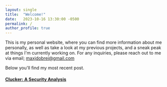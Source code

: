 ```yaml
---
layout: single
title:  "Welcome!"
date:   2023-10-16 13:30:00 -0500
permalink: /
author_profile: true
---
```


This is my personal website, where you can find more information about me personally, as well as take a look at my previous projects, and a sneak peak at things I'm currently working on. For any inquiries, please reach out to me via email; maxjdobrei@gmail.com 

Below you'll find my most recent post.

#### [Clucker: A Security Analysis](/2023/10/16/Clucker-Security-Analysis.html)

